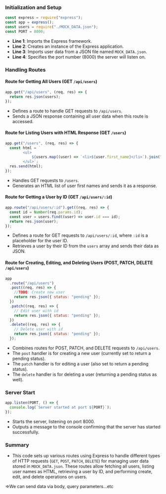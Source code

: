 ### Initialization and Setup

```javascript
const express = require("express");
const app = express();
const users = require("./MOCK_DATA.json");
const PORT = 8000;
```

- **Line 1**: Imports the Express framework.
- **Line 2**: Creates an instance of the Express application.
- **Line 3**: Imports user data from a JSON file named `MOCK_DATA.json`.
- **Line 4**: Specifies the port number (8000) the server will listen on.

### Handling Routes

#### Route for Getting All Users (GET `/api/users`)

```javascript
app.get("/api/users", (req, res) => {
  return res.json(users);
});
```

- Defines a route to handle GET requests to `/api/users`.
- Sends a JSON response containing all user data when this route is accessed.

#### Route for Listing Users with HTML Response (GET `/users`)

```javascript
app.get("/users", (req, res) => {
  const html = `
        <ul>
            ${users.map((user) => `<li>${user.first_name}</li>`).join("")}
        </ul>`;
  res.send(html);
});
```

- Handles GET requests to `/users`.
- Generates an HTML list of user first names and sends it as a response.

#### Route for Getting a User by ID (GET `/api/users/:id`)

```javascript
app.route("/api/users/:id").get((req, res) => {
  const id = Number(req.params.id);
  const user = users.find((user) => user.id === id);
  return res.json(user);
});
```

- Defines a route for GET requests to `/api/users/:id`, where `:id` is a placeholder for the user ID.
- Retrieves a user by their ID from the `users` array and sends their data as JSON.

#### Route for Creating, Editing, and Deleting Users (POST, PATCH, DELETE `/api/users`)

```javascript
app
  .route("/api/users")
  .post((req, res) => {
    //TODO: Create new user
    return res.json({ status: "pending" });
  })
  .patch((req, res) => {
    // Edit user with id
    return res.json({ status: "pending" });
  })
  .delete((req, res) => {
    // Delete user with id
    return res.json({ status: "pending" });
  });
```

- Combines routes for POST, PATCH, and DELETE requests to `/api/users`.
- The `post` handler is for creating a new user (currently set to return a pending status).
- The `patch` handler is for editing a user (also set to return a pending status).
- The `delete` handler is for deleting a user (returning a pending status as well).

### Server Start

```javascript
app.listen(PORT, () => {
  console.log(`Server started at port ${PORT}`);
});
```

- Starts the server, listening on port 8000.
- Outputs a message to the console confirming that the server has started successfully.

### Summary

- This code sets up various routes using Express to handle different types of HTTP requests (`GET`, `POST`, `PATCH`, `DELETE`) for managing user data stored in `MOCK_DATA.json`. These routes allow fetching all users, listing user names as HTML, retrieving a user by ID, and performing create, edit, and delete operations on users.

=>We can send data via body, query parameters...etc
